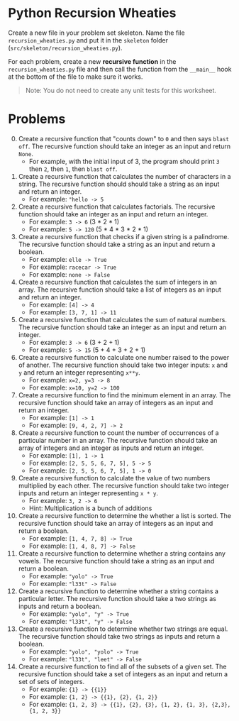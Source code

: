 # Python Recursion Wheaties

Create a new file in your problem set skeleton. Name the file
`recursion_wheaties.py` and put it in the `skeleton` folder
(`src/skeleton/recursion_wheaties.py`).

For each problem, create a new **recursive function** in the
`recursion_wheaties.py` file and then call the function from the `__main__`
hook at the bottom of the file to make sure it works.

> Note: You do not need to create any unit tests for this worksheet.

# Problems

0. Create a recursive function that "counts down" to `0` and then says
   `blast off`. The recursive function should take an integer as an input and
   return `None`.
    - For example, with the initial input of 3, the program should print `3`
      then `2`, then `1`, then `blast off`. 
1. Create a recursive function that calculates the number of characters in a
   string. The recursive function should should take a string as an input and
   return an integer.
    - For example: `"hello -> 5`
2. Create a recursive function that calculates factorials. The recursive
   function should take an integer as an input and return an integer.
    - For example: `3 -> 6` (3 * 2 * 1)
    - For example: `5 -> 120` (5 * 4 * 3 * 2 * 1)
3. Create a recursive function that checks if a given string is a palindrome.
   The recursive function should take a string as an input and return a boolean.
    - For example: `elle -> True`
    - For example: `racecar -> True`
    - For example: `none -> False`
4. Create a recursive function that calculates the sum of integers in an array.
   The recursive function should take a list of integers as an input and return
   an integer.
    - For example: `[4] -> 4`
    - For example: `[3, 7, 1] -> 11`
5. Create a recursive function that calculates the sum of natural numbers. The
   recursive function should take an integer as an input and return an integer.
    - For example: `3 -> 6` (3 + 2 + 1)
    - For example: `5 -> 15` (5 + 4 + 3 + 2 + 1)
6. Create a recursive function to calculate one number raised to the power of
   another. The recursive function should take two integer inputs: `x` and `y`
   and return an integer representing `x**y`.
    - For example: `x=2, y=3 -> 8`
    - For example: `x=10, y=2 -> 100`
7. Create a recursive function to find the minimum element in an array. The
   recursive function should take an array of integers as an input and return
   an integer.
    - For example: `[1] -> 1`
    - For example: `[9, 4, 2, 7] -> 2`
8. Create a recursive function to count the number of occurrences of a
   particular number in an array. The recursive function should take an array
   of integers and an integer as inputs and return an integer.
    - For example: `[1], 1 -> 1`
    - For example: `[2, 5, 5, 6, 7, 5], 5 -> 5`
    - For example: `[2, 5, 5, 6, 7, 5], 1 -> 0`
9. Create a recursive function to calculate the value of two numbers multiplied
   by each other. The recursive function should take two integer inputs and
   return an integer representing `x * y`.
    - For example: `3, 2 -> 6`
    - Hint: Multiplication is a bunch of additions
10. Create a recursive function to determine the whether a list is sorted.
    The recursive function should take an array of integers as an input and
    return a boolean.
    - For example: `[1, 4, 7, 8] -> True`
    - For example: `[1, 4, 8, 7] -> False`
11. Create a recursive function to determine whether a string contains any
    vowels. The recursive function should take a string as an input and return
    a boolean.
    - For example: `"yolo" -> True`
    - For example: `"l33t" -> False`
12. Create a recursive function to determine whether a string contains a
    particular letter. The recursive function should take a two strings as
    inputs and return a boolean.
    - For example: `"yolo", "y" -> True`
    - For example: `"l33t", "y" -> False`
13. Create a recursive function to determine whether two strings are equal.
    The recursive function should take two strings as inputs and return a
    boolean.
    - For example: `"yolo", "yolo" -> True`
    - For example: `"l33t", "leet" -> False`
14. Create a recursive function to find all of the subsets of a given set. The
    recursive function should take a set of integers as an input and return a
    set of sets of integers.
    - For example: `{1} -> {{1}}`
    - For example: `{1, 2} -> {{1}, {2}, {1, 2}}`
    - For example: `{1, 2, 3} -> {{1}, {2}, {3}, {1, 2}, {1, 3}, {2,3}, {1, 2, 3}}`
